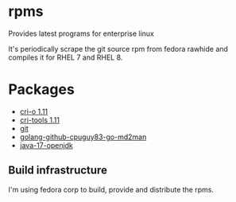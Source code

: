 # rpms
Provides latest programs for enterprise linux

It's periodically scrape the git source rpm from fedora rawhide and compiles it for RHEL 7 and RHEL 8.

# Packages

* [cri-o 1.11](./cri-o/1.11)
* [cri-tools 1.11](./cri-tools/1.11)
* [git](./git)
* [golang-github-cpuguy83-go-md2man](./golang-github-cpuguy83-go-md2man)
* [java-17-openjdk](./java-17-openjdk)

## Build infrastructure

I'm using fedora corp to build, provide and distribute the rpms.
